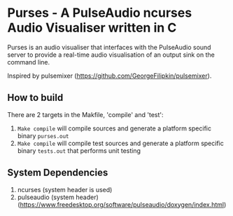 # Purses - A PulseAudio ncurses Audio Visualiser written in C 
Purses is an audio visualiser that interfaces with the PulseAudio sound server to provide a real-time audio visualisation of an output sink on the command line.
 
Inspired by pulsemixer (https://github.com/GeorgeFilipkin/pulsemixer).

## How to build

There are 2 targets in the Makfile, 'compile' and 'test':
1. `Make compile` will compile sources and generate a platform specific binary `purses.out`
2. `Make compile` will compile test sources and generate a platform specific binary `tests.out` that performs unit testing

## System Dependencies 
1. ncurses (system header is used)
2. pulseaudio (system header) (https://www.freedesktop.org/software/pulseaudio/doxygen/index.html)
